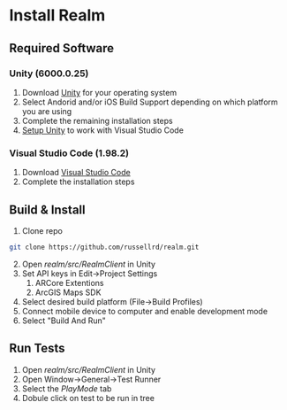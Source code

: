 # Install Realm

## Required Software

### Unity (6000.0.25)

1. Download [Unity](https://unity.com/releases/editor/whats-new/6000.0.25#installs) for your operating system
2. Select Andorid and/or iOS Build Support depending on which platform you are using
3. Complete the remaining installation steps
4. [Setup Unity](https://code.visualstudio.com/docs/other/unity) to work with Visual Studio Code

### Visual Studio Code (1.98.2)

1. Download [Visual Studio Code](https://code.visualstudio.com/updates/v1_98)
2. Complete the installation steps

## Build & Install

1. Clone repo
```bash
git clone https://github.com/russellrd/realm.git
```
2. Open _realm/src/RealmClient_ in Unity
3. Set API keys in Edit->Project Settings
   1. ARCore Extentions
   2. ArcGIS Maps SDK 
4. Select desired build platform (File->Build Profiles)
5. Connect mobile device to computer and enable development mode
6. Select "Build And Run"

## Run Tests

1. Open _realm/src/RealmClient_ in Unity
2. Open Window->General->Test Runner
3. Select the _PlayMode_ tab
4. Dobule click on test to be run in tree